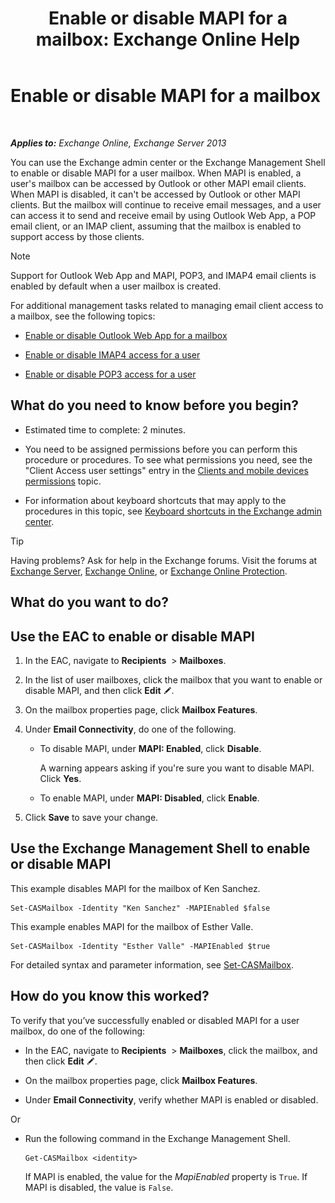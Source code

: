 ﻿---
title: 'Enable or disable MAPI for a mailbox: Exchange Online Help'
TOCTitle: Enable or disable MAPI for a mailbox
ms:assetid: c2c6718c-a2c0-4ed2-b4ed-364c3cb1f592
ms:mtpsurl: https://technet.microsoft.com/en-us/library/Bb124497(v=EXCHG.150)
ms:contentKeyID: 49901606
ms.date: 12/29/2017
mtps_version: v=EXCHG.150
---

# Enable or disable MAPI for a mailbox

 

_**Applies to:** Exchange Online, Exchange Server 2013_

You can use the Exchange admin center or the Exchange Management Shell to enable or disable MAPI for a user mailbox. When MAPI is enabled, a user's mailbox can be accessed by Outlook or other MAPI email clients. When MAPI is disabled, it can't be accessed by Outlook or other MAPI clients. But the mailbox will continue to receive email messages, and a user can access it to send and receive email by using Outlook Web App, a POP email client, or an IMAP client, assuming that the mailbox is enabled to support access by those clients.


> [!NOTE]
> Support for Outlook Web App and MAPI, POP3, and IMAP4 email clients is enabled by default when a user mailbox is created.



For additional management tasks related to managing email client access to a mailbox, see the following topics:

  - [Enable or disable Outlook Web App for a mailbox](enable-or-disable-outlook-web-app-for-a-mailbox-exchange-2013-help.md)

  - [Enable or disable IMAP4 access for a user](enable-or-disable-imap4-access-for-a-user-exchange-2013-help.md)

  - [Enable or disable POP3 access for a user](enable-or-disable-pop3-access-for-a-user-exchange-2013-help.md)

## What do you need to know before you begin?

  - Estimated time to complete: 2 minutes.

  - You need to be assigned permissions before you can perform this procedure or procedures. To see what permissions you need, see the "Client Access user settings" entry in the [Clients and mobile devices permissions](clients-and-mobile-devices-permissions-exchange-2013-help.md) topic.

  - For information about keyboard shortcuts that may apply to the procedures in this topic, see [Keyboard shortcuts in the Exchange admin center](keyboard-shortcuts-in-the-exchange-admin-center-exchange-online-protection-help.md).


> [!TIP]
> Having problems? Ask for help in the Exchange forums. Visit the forums at <A href="https://go.microsoft.com/fwlink/p/?linkid=60612">Exchange Server</A>, <A href="https://go.microsoft.com/fwlink/p/?linkid=267542">Exchange Online</A>, or <A href="https://go.microsoft.com/fwlink/p/?linkid=285351">Exchange Online Protection</A>.



## What do you want to do?

## Use the EAC to enable or disable MAPI

1.  In the EAC, navigate to **Recipients**  \> **Mailboxes**.

2.  In the list of user mailboxes, click the mailbox that you want to enable or disable MAPI, and then click **Edit** ![Edit icon](images/JJ218640.6f53ccb2-1f13-4c02-bea0-30690e6ea71d(EXCHG.150).gif "Edit icon").

3.  On the mailbox properties page, click **Mailbox Features**.

4.  Under **Email Connectivity**, do one of the following.
    
      - To disable MAPI, under **MAPI: Enabled**, click **Disable**.
        
        A warning appears asking if you're sure you want to disable MAPI. Click **Yes**.
    
      - To enable MAPI, under **MAPI: Disabled**, click **Enable**.

5.  Click **Save** to save your change.

## Use the Exchange Management Shell to enable or disable MAPI

This example disables MAPI for the mailbox of Ken Sanchez.

    Set-CASMailbox -Identity "Ken Sanchez" -MAPIEnabled $false

This example enables MAPI for the mailbox of Esther Valle.

    Set-CASMailbox -Identity "Esther Valle" -MAPIEnabled $true

For detailed syntax and parameter information, see [Set-CASMailbox](https://technet.microsoft.com/en-us/library/bb125264\(v=exchg.150\)).

## How do you know this worked?

To verify that you’ve successfully enabled or disabled MAPI for a user mailbox, do one of the following:

  - In the EAC, navigate to **Recipients**  \> **Mailboxes**, click the mailbox, and then click **Edit** ![Edit icon](images/JJ218640.6f53ccb2-1f13-4c02-bea0-30690e6ea71d(EXCHG.150).gif "Edit icon").

  - On the mailbox properties page, click **Mailbox Features**.

  - Under **Email Connectivity**, verify whether MAPI is enabled or disabled.

Or

  - Run the following command in the Exchange Management Shell.
    
        Get-CASMailbox <identity>
    
    If MAPI is enabled, the value for the *MapiEnabled* property is `True`. If MAPI is disabled, the value is `False`.


